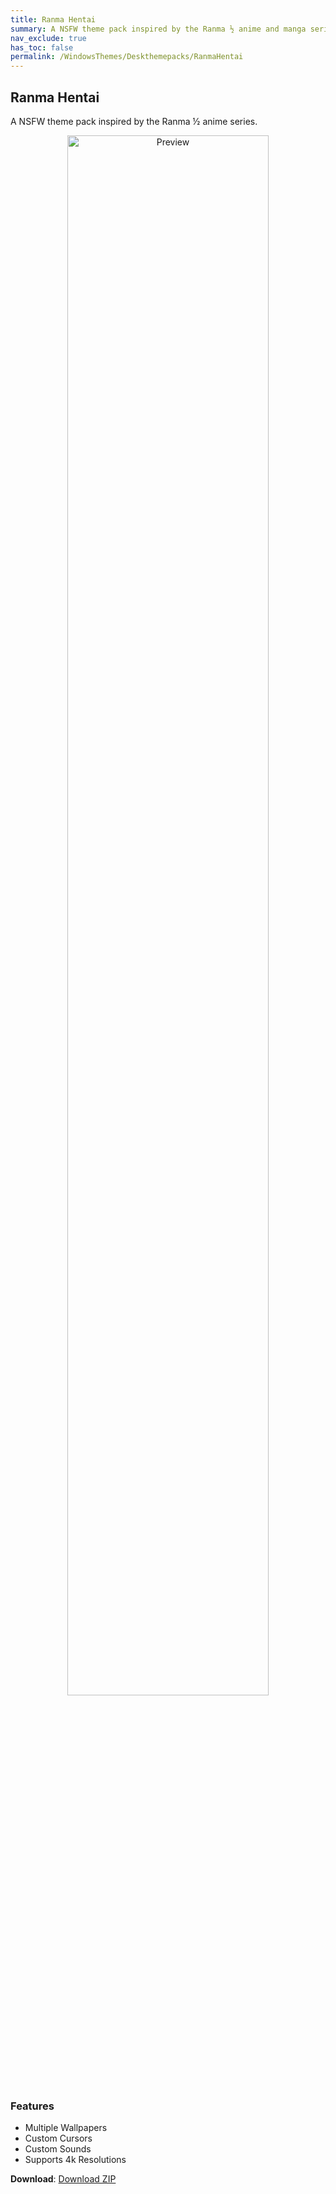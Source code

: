 ```yaml
---
title: Ranma Hentai
summary: A NSFW theme pack inspired by the Ranma ½ anime and manga series
nav_exclude: true
has_toc: false
permalink: /WindowsThemes/Deskthemepacks/RanmaHentai
---
```


## Ranma Hentai
A NSFW theme pack inspired by the Ranma ½ anime series.

<div align="center">
    <img src="https://gitlab.com/the-back-room/deskthemepacks/nsfw/ranma-hentai/-/raw/main/Extras/Preview.bmp" alt="Preview" width="80%" />
</div>

### Features

- Multiple Wallpapers
- Custom Cursors
- Custom Sounds
- Supports 4k Resolutions

**Download**: [Download ZIP](https://gitlab.com/the-back-room/deskthemepacks/nsfw/ranma-hentai/-/archive/main/ranma-hentai-main.zip)